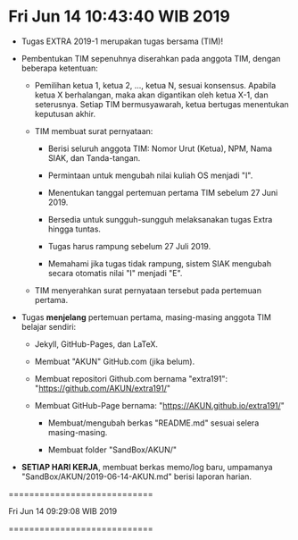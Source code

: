 ---
---

Fri Jun 14 10:43:40 WIB 2019
============================

* Tugas EXTRA 2019-1 merupakan tugas bersama (TIM)!

* Pembentukan TIM sepenuhnya diserahkan pada anggota TIM, dengan beberapa ketentuan:

  * Pemilihan ketua 1, ketua 2, ..., ketua N, sesuai konsensus. 
    Apabila ketua X berhalangan, maka akan digantikan oleh ketua X-1, dan seterusnya. 
    Setiap TIM bermusyawarah, ketua bertugas menentukan keputusan akhir.

  * TIM membuat surat pernyataan:

    * Berisi seluruh anggota TIM: Nomor Urut (Ketua), NPM, Nama SIAK, dan Tanda-tangan.
  
    * Permintaan untuk mengubah nilai kuliah OS menjadi "I".

    * Menentukan tanggal pertemuan pertama TIM sebelum 27 Juni 2019.

    * Bersedia untuk sungguh-sungguh melaksanakan tugas Extra hingga tuntas.

    * Tugas harus rampung sebelum 27 Juli 2019.

    * Memahami jika tugas tidak rampung, sistem SIAK mengubah secara otomatis nilai "I" menjadi "E".

  * TIM menyerahkan surat pernyataan tersebut pada pertemuan pertama.

* Tugas **menjelang** pertemuan pertama, masing-masing anggota TIM belajar sendiri:

  * Jekyll, GitHub-Pages, dan LaTeX.

  * Membuat "AKUN" GitHub.com (jika belum).

  * Membuat repositori Github.com bernama "extra191": "https://github.com/AKUN/extra191/"

  * Membuat GitHub-Page bernama:  "https://AKUN.github.io/extra191/"

    * Membuat/mengubah berkas "README.md" sesuai selera masing-masing.

    * Membuat folder "SandBox/AKUN/"

 * **SETIAP HARI KERJA**, membuat berkas memo/log baru, umpamanya "SandBox/AKUN/2019-06-14-AKUN.md" berisi laporan harian.


============================

Fri Jun 14 09:29:08 WIB 2019

============================


